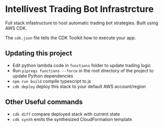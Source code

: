 # Intellivest Trading Bot Infrastrcture

Full stack infastructure to host automatic trading bot strategies. Built using AWS CDK.

The `cdk.json` file tells the CDK Toolkit how to execute your app.

## Updating this project

* Edit python lambda code in `functions` folder to update trading logic
* Run `pipreqs functions --force` in the root directory of the project to update Python dependencies
* `npm run build`   compile typescript to js
* `cdk deploy`      deploy this stack to your default AWS account/region


## Other Useful commands

* `cdk diff`        compare deployed stack with current state
* `cdk synth`       emits the synthesized CloudFormation template
